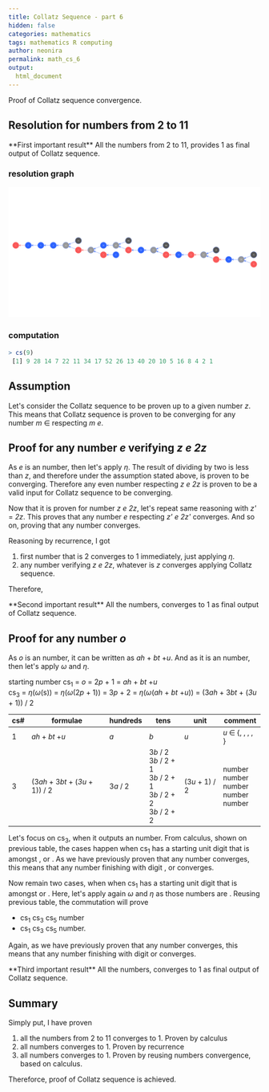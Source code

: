 ```yaml
---
title: Collatz Sequence - part 6
hidden: false
categories: mathematics
tags: mathematics R computing 
author: neonira
permalink: math_cs_6
output:
  html_document
---
```

Proof of Collatz sequence convergence. 

## Resolution for numbers from 2 to 11

<span class='do'>
**First important result**  
All the numbers from 2 to 11, provides 1 as final output of Collatz sequence. 
</span>

### resolution graph
![The resolution graph](/images/maths/collatz/2-11serie.png)

### computation 
```r
> cs(9)
 [1] 9 28 14 7 22 11 34 17 52 26 13 40 20 10 5 16 8 4 2 1
```

## Assumption

Let's consider the Collatz sequence to be proven up to a given number <cite class='kw'>z</cite>. This means that Collatz sequence is proven to be converging for any number <cite class='kw'>m</cite> &isin; <cite class='math_N'></cite> respecting <cite class='kw'>m</cite> <cite class='math_lt'></cite> <cite class='kw'>e</cite>. 

## Proof for any <cite class='kw even'></cite> number <cite class='kw'>e</cite> verifying <cite class='kw'>z</cite> <cite class='math_lt'></cite> <cite class='kw'>e</cite> <cite class='math_lt'></cite> <cite class='kw'>2z</cite>

As <cite class='kw'>e</cite> is an <cite class='kw even'></cite> number, then let's apply <cite class='kw'>&eta;</cite>. The result of dividing by two is less than <cite class='kw'>z</cite>, and therefore under the assumption stated above, is proven to be converging. Therefore any even number respecting <cite class='kw'>z</cite> <cite class='math_lt'></cite> <cite class='kw'>e</cite> <cite class='math_lt'></cite> <cite class='kw'>2z</cite> is proven to be a valid input for Collatz sequence to be converging.  

Now that it is proven for <cite class='kw even'></cite> number <cite class='kw'>z</cite> <cite class='math_lt'></cite> <cite class='kw'>e</cite> <cite class='math_lt'></cite> <cite class='kw'>2z</cite>, let's repeat same reasoning with <cite class='kw'>z'</cite> = <cite class='kw'>2z</cite>. This proves that any <cite class='kw even'></cite> number <cite class='kw'>e</cite> respecting <cite class='kw'>z'</cite> <cite class='math_lt'></cite> <cite class='kw'>e</cite> <cite class='math_lt'></cite> <cite class='kw'>2z'</cite> converges. And so on, proving that any <cite class='kw even'></cite> number converges.

Reasoning by recurrence, I got
1. first <cite class='kw even'></cite> number that is 2 converges to 1 immediately, just applying <cite class='kw'>&eta;</cite>.  
1. any <cite class='kw even'></cite> number verifying <cite class='kw'>z</cite> <cite class='math_lt'></cite> <cite class='kw'>e</cite> <cite class='math_lt'></cite> <cite class='kw'>2z</cite>, whatever is <cite class='kw'>z</cite> converges applying Collatz sequence.

Therefore,

<span class='do'>
**Second important result**  
All the <cite class='kw even'></cite> numbers, converges to 1 as final output of Collatz sequence. 
</span>


## Proof for any <cite class='kw odd'></cite> number <cite class='kw'>o</cite>

As <cite class='kw'>o</cite> is an <cite class='kw odd'></cite> number, it can be written as <cite class='kw'>ah</cite> + <cite class='kw'>bt</cite> +<cite class='kw'>u</cite>. And as it is an <cite class='kw odd'></cite> number, then let's apply <cite class='kw'>&omega;</cite> and <cite class='kw'>&eta;</cite>. 

starting number cs<sub>1</sub> = <cite class='kw'>o</cite> = 2<cite class='kw'>p</cite> + 1 = <cite class='kw'>ah</cite> + <cite class='kw'>bt</cite> +<cite class='kw'>u</cite>  
cs<sub>3</sub> = <cite class='kw'>&eta;</cite>(<cite class='kw'>&omega;</cite>(s)) = <cite class='kw'>&eta;</cite>(<cite class='kw'>&omega;</cite>(2<cite class='kw'>p</cite> + 1)) = 3<cite class='kw'>p</cite> + 2 = <cite class='kw'>&eta;</cite>(<cite class='kw'>&omega;</cite>(<cite class='kw'>ah</cite> + <cite class='kw'>bt</cite> +<cite class='kw'>u</cite>)) = (3<cite class='kw'>ah</cite> + 3<cite class='kw'>bt</cite> + (<cite class='kw'>3u </cite>+ 1)) / 2    

<table>
<thead>
<tr>
<th>cs#</th><th>formulae</th><th>hundreds</th><th>tens</th><th>unit</th><th>comment</th>
</tr>
</thead>
<tbody>
<tr>
<td>1</td><td><cite class='kw'>ah</cite> + <cite class='kw'>bt</cite> +<cite class='kw'>u</cite></td><td><cite class='kw'>a</cite></td><td><cite class='kw'>b</cite></td><td><cite class='kw'>u</cite></td><td><cite class='kw'>u</cite> &isin; {<span class='digit digit1'></span>, <span class='digit digit3'></span>, <span class='digit digit5'></span>, <span class='digit digit7'></span>, <span class='digit digit9'></span>}</td></tr>

<tr><td>3</td><td>(3<cite class='kw'>ah</cite> + 3<cite class='kw'>bt</cite> + (<cite class='kw'>3u </cite>+ 1)) / 2</td><td>3<cite class='kw'>a</cite> / 2</td>
<td>
3<cite class='kw'>b</cite> / 2 <br>
3<cite class='kw'>b</cite> / 2 + 1<br>
3<cite class='kw'>b</cite> / 2 + 1<br>
3<cite class='kw'>b</cite> / 2 + 2<br>
3<cite class='kw'>b</cite> / 2 + 2<br>
</td>
<td>(3<cite class='kw'>u</cite> + 1) / 2</td>
<td>
<span class='digit digit1'></span> <cite class='arrow'></cite> <span class='digit digit2'></span>  <cite class='kw even'></cite> number<br>
<span class='digit digit3'></span> <cite class='arrow'></cite> <span class='digit digit5'></span> <cite class='kw odd'></cite> number<br>
<span class='digit digit5'></span> <cite class='arrow'></cite> <span class='digit digit8'></span> <cite class='kw even'></cite> number<br>
<span class='digit digit7'></span> <cite class='arrow'></cite> <span class='digit digit1'></span> <cite class='kw odd'></cite> number<br>
<span class='digit digit9'></span> <cite class='arrow'></cite> <span class='digit digit4'></span> <cite class='kw even'></cite> number<br>
</td></tr>
</tbody>
</table>


Let's focus on cs<sub>3</sub>, when it outputs an <cite class='kw even'></cite> number. From calculus, shown on previous table, the cases happen when cs<sub>1</sub> has a starting unit digit that is amongst <span class='digit digit1'></span>, <span class='digit digit5'></span> or <span class='digit digit9'></span>. As we have previously proven that any <cite class='kw even'></cite> number converges, this means that any <cite class='kw odd'></cite> number finishing with digit <span class='digit digit1'></span>, <span class='digit digit5'></span> or <span class='digit digit9'></span> converges.  

Now remain two cases, when when cs<sub>1</sub> has a starting unit digit that is amongst <span class='digit digit3'></span> or <span class='digit digit7'></span>. Here, let's apply again <cite class='kw'>&omega;</cite> and <cite class='kw'>&eta;</cite> as those numbers are <cite class='kw odd'></cite>. Reusing previous table, the commutation will prove 
- cs<sub>1</sub> <span class='digit digit3'></span> <cite class='arrow'></cite> cs<sub>3</sub> <span class='digit digit5'></span> <cite class='arrow'></cite> cs<sub>5</sub><span class='digit digit8'></span> <cite class='kw even'></cite> number
- cs<sub>1</sub> <span class='digit digit7'></span> <cite class='arrow'></cite>  cs<sub>3</sub> <span class='digit digit1'></span> <cite class='arrow'></cite> cs<sub>5</sub><span class='digit digit2'></span> <cite class='kw even'></cite> number. 

Again, as we have previously proven that any <cite class='kw even'></cite> number converges, this means that any <cite class='kw odd'></cite> number finishing with digit <span class='digit digit3'></span> or <span class='digit digit7'></span> converges.

<span class='do'>
**Third important result**  
All the <cite class='kw odd'></cite> numbers, converges to 1 as final output of Collatz sequence. 
</span>


## Summary

Simply put, I have proven 

1. all the numbers from 2 to 11 converges to 1. Proven by calculus
2. all <cite class='kw even'></cite> numbers converges to 1. Proven by recurrence
3. all <cite class='kw odd'></cite> numbers converges to 1. Proven by reusing <cite class='kw even'></cite> numbers convergence, based on calculus. 

Thereforce, proof of Collatz sequence is achieved. 


